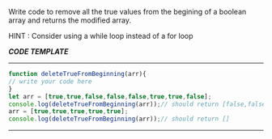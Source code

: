 Write code to remove all the true values from the begining of a boolean array and returns the modified array.
 
HINT : Consider using a while loop instead of a for loop

***CODE TEMPLATE***
*************************

```js
function deleteTrueFromBeginning(arr){
// write your code here
}
let arr = [true,true,false,false,false,true,true,false];
console.log(deleteTrueFromBeginning(arr));// should return [false,false,false,true,true,false]
arr = [true,true,true,true,true];
console.log(deleteTrueFromBeginning(arr));// should return []
```
***************************

